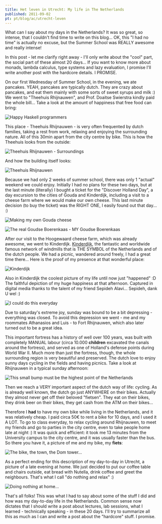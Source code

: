 ```yaml
---
title: Het leven in Utrecht: My life in The Netherlands
published: 2011-09-02
pt: pt/blog/ac/utrecht-leven
---
```


What can I say about my days in the Netherlands?
It was so great, so intense, that I couldn't find time to write on this blog...
OK, this "I had no time" is actually no excuse, but the Summer School was REALLY awesome and really intense!

In this post - let me clarify right away - I'll only write about the "cool" part, the social part of these almost 20 days...
If you want to know more about monads, lambda calculus, type systems and lazy evaluation, I promise I'll write another post with the hardcore details.
I PROMISE.

On our first Wednesday of Summer School, in the evening, we ate pancakes.
YEAH, pancakes are typically dutch. They are crazy about pancakes, and eat them mainly with some sorts of sweet syrups and milk :)
We went to "Theehuis Rhijnauwen", and Prof. Doaitse Swierstra kindly paid the whole bill...
Take a look at the amount of happiness that free food can bring:

![Happy Haskell programmers](/files/imgs/2011-09_08162011948.jpg)


<!--more-->

This place - Theehuis Rhijnauwen - is very often frequented by dutch families, taking a rest from work, relaxing and enjoying the surrounding nature.
All of this 30min apart from the city centre by bike.
This is how the Theehuis looks from the outside:

![Theehuis Rhijnauwen - Surroundings](/files/imgs/2011-09_08162011946.jpg)

And how the building itself looks:

![Theehuis Rhijnauwen](/files/imgs/2011-09_08162011943.jpg)

Because we had only 2 weeks of summer school, there was only 1 "actual" weekend we could enjoy.
Initially I had no plans for these two days, but at the last minute (literally) I bought a ticket for the "Discover Holland Day",
a day excursion to the cities of Gouda and Kinderdijk, including a visit to a cheese farm where we would make our own cheese.
This last minute decision (to buy the ticket) was the RIGHT ONE, I easily found out that day... :)

![Making my own Gouda cheese](/files/imgs/2011-09_boerenkaas.jpg)

![The real Goudse Boerenkaas - MY Goudse Boerenkaas](/files/imgs/2011-09_HPIM5804.jpg)

After our visit to the Hoogewaard cheese farm, which was already awesome, we went to Kinderdijk. [Kinderdijk][1],
the fantastic and worldwide famous network of windmills that is THE SYMBOL of the Netherlands and of the dutch people.
We had a picnic, wandered around freely, I had a great time there...
Here is the proof of my presence at that wonderful place:

![Kinderdijk](/files/imgs/2011-09_HPIM5862.jpg)

Also in Kinderdijk the coolest picture of my life until now just "happened" :D
The faithful depiction of my huge happiness at that afternoon.
Captured in digital media thanks to the talent of my friend Sepideh Alavi... Sepideh, dank U wel :)

![I could do this everyday](/files/imgs/2011-09_me_small.jpg)

Due to saturday's extreme joy, sunday was bound to be a bit depressing - everything was closed.
To avoid this depression we went - me and my roommates Athanasios and Luis - to Fort Rhijnauwen,
which also later turned out to be a great idea.

This important fortress has a history of well over 100 years, was built with completely MANUAL labour
(circa 10.000 **children** excavated the canals around the fortress), and served as one of Holland's defense points during World War II.
Much more than just the fortress, though, the whole surrounding region is very beautiful and preserved.
The dutch love to enjoy sunny days cycling in the fields and having picnics.
Take a look at Rhijnauwen in a typical sunday afternoon:

![This small bump must be the highest point of the Netherlands](/files/imgs/2011-09_08212011982.jpg)

Then we reach a VERY important aspect of the dutch way of life: cycling.
As is already well known, the dutch go just ANYWHERE on their bikes.
Actually they almost never get off their beloved "fietsen".
They eat on their bikes, they drink beer on their bikes, they get cash from the ATM on their bikes...

Therefore I **had** to have my own bike while living in the Netherlands, and it was relatively cheap.
I paid circa 50€ to rent a bike for 10 days, and I used it A LOT.
To go to class everyday, to relax cycling around Rhijnauwen, to meet my friends and go to parties in the city centre,
even to take people home late at night :)
It was quick and efficient: it took me 13 minutes from the University campus to the city centre, and it was usually faster than the bus.
So there you have it, a picture of me and my bike, my **fiets**:

![The bike, the town, the Dom tower...](/files/imgs/2011-09_08232011994.jpg)

As a perfect ending for this description of my day-to-day in Utrecht, a picture of a late evening at home.
We just decided to put our coffee table and chairs outside, eat bread with Nutella, drink coffee and greet the neighbours.
That's what I call "do nothing and relax" :)

![Doing nothing at home...](/files/imgs/2011-09_08212011992.jpg)

That's all folks! This was what I had to say about some of the stuff I did and how was my day-to-day life in the Netherlands.
Common sense now dictates that I should write a post about lectures, lab sessions, what I learned - technically speaking - in these 20 days.
I'll try to summarize all this as much as I can and write a post about the "hardcore" stuff. I promise.

[1]: <http://en.wikipedia.org/wiki/Kinderdijk>
